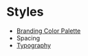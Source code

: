 # Styles

* [Branding Color Palette](/design-system/styles/color-palette)
* Spacing
* [Typography](/design-system/styles/typography)
